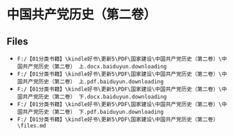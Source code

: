 # 中国共产党历史（第二卷）

## Files

- `F:/【01分类书籍】\kindle好书\更新5\PDF\国家建设\中国共产党历史（第二卷）\中国共产党历史（第二卷） 上.docx.baiduyun.downloading`
- `F:/【01分类书籍】\kindle好书\更新5\PDF\国家建设\中国共产党历史（第二卷）\中国共产党历史（第二卷） 上.pdf.baiduyun.downloading`
- `F:/【01分类书籍】\kindle好书\更新5\PDF\国家建设\中国共产党历史（第二卷）\中国共产党历史（第二卷） 下.docx.baiduyun.downloading`
- `F:/【01分类书籍】\kindle好书\更新5\PDF\国家建设\中国共产党历史（第二卷）\中国共产党历史（第二卷） 下.pdf.baiduyun.downloading`
- `F:/【01分类书籍】\kindle好书\更新5\PDF\国家建设\中国共产党历史（第二卷）\files.md`
